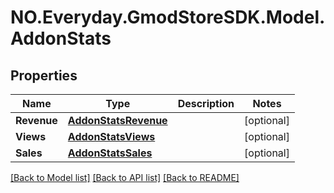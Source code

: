 # NO.Everyday.GmodStoreSDK.Model.AddonStats
## Properties

Name | Type | Description | Notes
------------ | ------------- | ------------- | -------------
**Revenue** | [**AddonStatsRevenue**](AddonStatsRevenue.md) |  | [optional] 
**Views** | [**AddonStatsViews**](AddonStatsViews.md) |  | [optional] 
**Sales** | [**AddonStatsSales**](AddonStatsSales.md) |  | [optional] 

[[Back to Model list]](../README.md#documentation-for-models) [[Back to API list]](../README.md#documentation-for-api-endpoints) [[Back to README]](../README.md)

